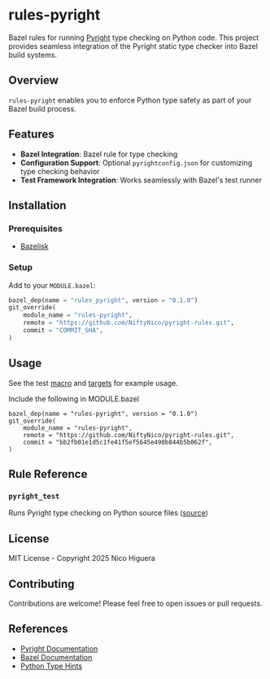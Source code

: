 # rules-pyright
Bazel rules for running [Pyright](https://github.com/microsoft/pyright) type checking on Python code. This project provides seamless integration of the Pyright static type checker into Bazel build systems.

## Overview
`rules-pyright` enables you to enforce Python type safety as part of your Bazel build process.

## Features
- **Bazel Integration**: Bazel rule for type checking
- **Configuration Support**: Optional `pyrightconfig.json` for customizing type checking behavior
- **Test Framework Integration**: Works seamlessly with Bazel's test runner

## Installation

### Prerequisites

- [Bazelisk](https://bazel.build/install/bazelisk)

### Setup

Add to your `MODULE.bazel`:

```python
bazel_dep(name = "rules_pyright", version = "0.1.0")
git_override(
    module_name = "rules-pyright",
    remote = "https://github.com/NiftyNico/pyright-rules.git",
    commit = "COMMIT_SHA",
)

```

## Usage

See the test [macro](tests/defs.bzl) and [targets](tests/defs.bzl) for example usage.

Include the following in MODULE.bazel
```starlark
bazel_dep(name = "rules-pyright", version = "0.1.0")
git_override(
    module_name = "rules-pyright",
    remote = "https://github.com/NiftyNico/pyright-rules.git",
    commit = "bb2fb01e1d5c1fe41f5ef5645e490b844b5b062f",
)
```

## Rule Reference

### `pyright_test`

Runs Pyright type checking on Python source files ([source](defs.bzl))

## License

MIT License - Copyright 2025 Nico Higuera

## Contributing

Contributions are welcome! Please feel free to open issues or pull requests.

## References

- [Pyright Documentation](https://microsoft.github.io/pyright/)
- [Bazel Documentation](https://bazel.build/docs)
- [Python Type Hints](https://docs.python.org/3/library/typing.html)